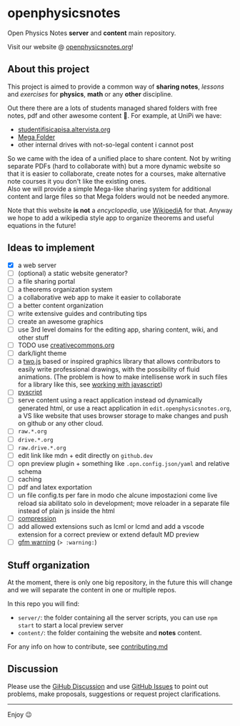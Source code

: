 # openphysicsnotes
Open Physics Notes **server** and **content** main repository.

Visit our website @ [openphysicsnotes.org](openphysicsnotes.org)!

## About this project

This project is aimed to provide a common way of **sharing notes**, *lessons* and *exercises* for **physics**, **math** or any **other** discipline.

Out there there are a lots of students managed shared folders with free notes, pdf and other awesome content :hugs:. For example, at UniPi we have:
 - [studentifisicapisa.altervista.org](http://studentifisicapisa.altervista.org/cartella-mega/?doing_wp_cron=1652290811.6795101165771484375000)
 - [Mega Folder](https://mega.nz/#F!uJsACb7Z!CgzObPGHkau7CNd3LcKjOw)
 - other internal drives with not-so-legal content i cannot post

So we came with the idea of a unified place to share content. Not by writing separate PDFs (hard to collaborate with) but a more dynamic website so that it is easier to collaborate, create notes for a courses, make alternative note courses it you don't like the existing ones.  
Also we will provide a simple Mega-like sharing system for additional content and large files so that Mega folders would not be needed anymore.

<!-- TODO sharing system -->

Note that this website **is not** a *encyclopedia*, use [WikipediA](wikipedia.org) for that. Anyway we hope to add a wikipedia style app to organize theorems and useful equations in the future!

## Ideas to implement

 - [x] a web server
 - [ ] (optional) a static website generator?
 - [ ] a file sharing portal
 - [ ] a theorems organization system
 - [ ] a collaborative web app to make it easier to collaborate
 - [ ] a better content organization
 - [ ] write extensive guides and contributing tips
 - [ ] create an awesome graphics
 - [ ] use 3rd level domains for the editing app, sharing content, wiki, and other stuff
 - [ ] TODO use [creativecommons.org](https://creativecommons.org/)
 - [ ] dark/light theme
 - [ ] a [two.js](https://two.js.org/) based or inspired graphics library that allows contributors to easily write professional drawings, with the possibility of fluid animations. (The problem is how to make intellisense work in such files for a library like this, see [working with javascript](https://code.visualstudio.com/docs/nodejs/working-with-javascript))
 - [ ] [pyscript](https://pyscript.net/)
 - [ ] serve content using a react application instead od dynamically generated html, or use a react application in `edit.openphysicsnotes.org`, a VS like website that uses browser storage to make changes and push on github or any other cloud.
 - [ ] `raw.*.org`
 - [ ] `drive.*.org`
 - [ ] `raw.drive.*.org`
 - [ ] edit link like mdn + edit directly on `github.dev`
 - [ ] opn preview plugin + something like `.opn.config.json/yaml` and relative schema
 - [ ] caching
 - [ ] pdf and latex exportation
 - [ ] un file config.ts per fare in modo che alcune impostazioni come live reload sia abilitato solo in development; move reloader in a separate file instead of plain js inside the html
 - [ ] [compression](https://www.npmjs.com/package/compression)
 - [ ] add allowed extensions such as lcml or lcmd and add a vscode extension for a correct preview or extend default MD preview
 - [ ] [gfm warning](https://stackoverflow.com/questions/50544499/how-to-make-a-styled-markdown-admonition-box-in-a-github-gist) (`> :warning:`)

## Stuff organization

At the moment, there is only one big repository, in the future this will change and we will separate the content in one or multiple repos.

In this repo you will find:
 - `server/`: the folder containing all the server scripts, you can use `npm start` to start a local preview server
 - `content/`: the folder containing the website and **notes** content.

For any info on how to contribute, see [contributing.md](./contributing.md)

## Discussion

Please use the [GiHub Discussion](https://github.com/OpenPhysicsNotes/openphysicsnotes/discussions) and use [GitHub Issues](https://github.com/OpenPhysicsNotes/openphysicsnotes/issues) to point out problems, make proposals, suggestions or request project clarifications.

---

Enjoy :wink:

